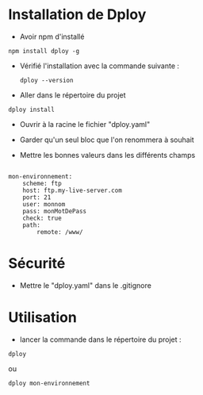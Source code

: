 Installation de Dploy
==
- Avoir npm d'installé 
 
<pre><code>npm install dploy -g</code></pre>

- Vérifié l'installation avec la commande suivante : <pre><code>dploy --version</code></pre>

- Aller dans le répertoire du projet

<pre><code>dploy install</code></pre>

- Ouvrir à la racine le fichier "dploy.yaml"

- Garder qu'un seul bloc que l'on renommera à souhait

- Mettre les bonnes valeurs dans les différents champs
<pre><code>
mon-environnement: 
    scheme: ftp 
    host: ftp.my-live-server.com 
    port: 21 
    user: monnom 
    pass: monMotDePass
    check: true 
    path: 
        remote: /www/
</code></pre>

Sécurité
==
-  Mettre le "dploy.yaml" dans le .gitignore

Utilisation
==
- lancer la commande dans le répertoire du projet : 
<pre><code>dploy</code></pre>
 ou
<pre><code>dploy mon-environnement</code></pre>
